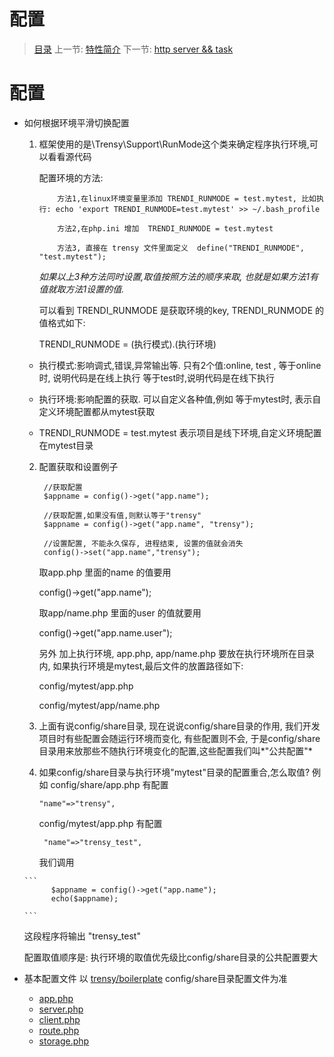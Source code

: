 #  配置

   > [目录](<README.md>)
   > 上一节: [特性简介](1.4.md)
   > 下一节: [http server && task](1.6.md)


   配置
========

* 如何根据环境平滑切换配置
    1. 框架使用的是\Trensy\Support\RunMode这个类来确定程序执行环境,可以看看源代码

       配置环境的方法:

       ```
           方法1,在linux环境变量里添加 TRENDI_RUNMODE = test.mytest, 比如执行: echo 'export TRENDI_RUNMODE=test.mytest' >> ~/.bash_profile

           方法2,在php.ini 增加  TRENDI_RUNMODE = test.mytest

           方法3, 直接在 trensy 文件里面定义  define("TRENDI_RUNMODE", "test.mytest");

        ```
       _如果以上3种方法同时设置,取值按照方法的顺序来取, 也就是如果方法1有值就取方法1设置的值._

       可以看到 TRENDI_RUNMODE 是获取环境的key, TRENDI_RUNMODE 的值格式如下:

       TRENDI_RUNMODE = (执行模式).(执行环境)

     * 执行模式:影响调式,错误,异常输出等. 只有2个值:online, test ,
       等于online时, 说明代码是在线上执行
       等于test时,说明代码是在线下执行

     * 执行环境:影响配置的获取. 可以自定义各种值,例如
       等于mytest时, 表示自定义环境配置都从mytest获取

     * TRENDI_RUNMODE = test.mytest 表示项目是线下环境,自定义环境配置在mytest目录

    2. 配置获取和设置例子
        ```
         //获取配置
         $appname = config()->get("app.name");

         //获取配置,如果没有值,则默认等于"trensy"
         $appname = config()->get("app.name", "trensy");

         //设置配置, 不能永久保存, 进程结束, 设置的值就会消失
         config()->set("app.name","trensy");

        ```
        取app.php 里面的name 的值要用

        config()->get("app.name");

        取app/name.php 里面的user 的值就要用

        config()->get("app.name.user");

        另外 加上执行环境, app.php, app/name.php 要放在执行环境所在目录内, 如果执行环境是mytest,最后文件的放置路径如下:

        config/mytest/app.php

        config/mytest/app/name.php

    3. 上面有说config/share目录, 现在说说config/share目录的作用, 我们开发项目时有些配置会随运行环境而变化,
       有些配置则不会, 于是config/share目录用来放那些不随执行环境变化的配置,这些配置我们叫*"公共配置"*

    4. 如果config/share目录与执行环境"mytest"目录的配置重合,怎么取值?
       例如 config/share/app.php 有配置
       ```
       "name"=>"trensy",
       ```

       config/mytest/app.php 有配置
       ```
        "name"=>"trensy_test",
       ```
       我们调用

      ```
            $appname = config()->get("app.name");
            echo($appname);

      ```

     这段程序将输出 "trensy_test"

     配置取值顺序是: 执行环境的取值优先级比config/share目录的公共配置要大

* 基本配置文件 以 [trensy/boilerplate](https://github.com/trensy/boilerplate) config/share目录配置文件为准
  - [app.php](1.5.1.md)
  - [server.php](1.5.2.md)
  - [client.php](1.5.3.md)
  - [route.php](1.5.4.md)
  - [storage.php](1.5.5.md)